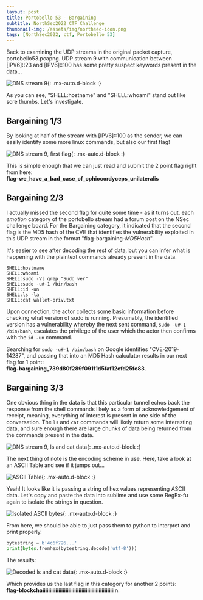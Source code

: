 ```yaml
---
layout: post
title: Portobello 53 - Bargaining
subtitle: NorthSec2022 CTF Challenge
thumbnail-img: /assets/img/northsec-icon.png
tags: [NorthSec2022, ctf, Portobello 53]
---
```


Back to examining the UDP streams in the original packet capture, portobello53.pcapng. UDP stream 9 with communication between \[IPV6\]::23 and \[IPV6\]::100 has some pretty suspect keywords present in the data...

![DNS stream 9](../assets/img/bargaining/bargaining1_1.png){: .mx-auto.d-block :}

As you can see, "SHELL:hostname" and "SHELL:whoami" stand out like sore thumbs. Let's investigate.

## Bargaining 1/3

By looking at half of the stream with \[IPV6\]::100 as the sender, we can easily identify some more linux commands, but also our first flag!

![DNS stream 9, first flag](../assets/img/bargaining/bargaining1_2.png){: .mx-auto.d-block :}
 
This is simple enough that we can just read and submit the 2 point flag right from here:  
**flag-we_have_a_bad_case_of_ophiocordyceps_unilateralis**

## Bargaining 2/3

I actually missed the second flag for quite some time - as it turns out, each *emotion* category of the portobello stream had a forum post on the NSec challenge board. For the Bargaining category, it  indicated that the second flag is the MD5 hash of the CVE that identifies the vulnerability exploited in this UDP stream in the format "flag-bargaining-*MD5Hash*".

It's easier to see after decoding the rest of data, but you can infer what is happening with the plaintext commands already present in the data.

```
SHELL:hostname
SHELL:whoami
SHELL:sudo -V| grep "Sudo ver"
SHELL:sudo -u#-1 /bin/bash
SHELL:id -un
SHELL:ls -la
SHELL:cat wallet-priv.txt
```

Upon connection, the actor collects some basic information before checking what version of sudo is running. Presumably, the identified version has a vulnerability whereby the next sent command, `sudo -u#-1 /bin/bash`, escalates the privilege of the user which the actor then confirms with the `id -un` command.

Searching for `sudo -u#-1 /bin/bash` on Google identifies "CVE-2019-14287", and passing that into an MD5 Hash calculator results in our next flag for 1 point:  
**flag-bargaining_739d80f289f091f1d5faf12cfd25fe83**.

## Bargaining 3/3

One obvious thing in the data is that this particular tunnel echos back the response from the shell commands likely as a form of acknowledgement of receipt, meaning, everything of interest is present in one side of the conversation. The `ls` and `cat` commands will likely return some interesting data, and sure enough there are large chunks of data being returned from the commands present in the data.

![DNS stream 9, ls and cat data](../assets/img/bargaining/bargaining3_1.png){: .mx-auto.d-block :}

The next thing of note is the encoding scheme in use. Here, take a look at an ASCII Table and see if it jumps out...

![ASCII Table](../assets/img/bargaining/ASCII-Table.png){: .mx-auto.d-block :}

Yeah! It looks like it is passing a string of hex values representing ASCII data. Let's copy and paste the data into sublime and use some RegEx-fu again to isolate the strings in question.

![Isolated ASCII bytes](../assets/img/bargaining/bargaining3_2.png){: .mx-auto.d-block :}

From here, we should be able to just pass them to python to interpret and print properly. 

```python
bytestring = b'4c6f726...'
print(bytes.fromhex(bytestring.decode('utf-8')))
```

The results:

![Decoded ls and cat data](../assets/img/bargaining/bargaining3_3.png){: .mx-auto.d-block :}

Which provides us the last flag in this category for another 2 points:  
**flag-blockchaiiiiiiiiiiiiiiiiiiiiiiiiiiiiiiiiiiiiiiiiiiiiiiiiiin**.
